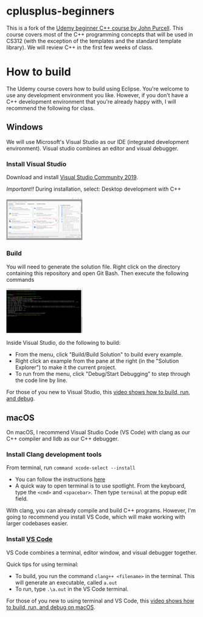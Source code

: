 # cplusplus-beginners

This is a fork of the [Udemy beginner C++ course by John Purcell](https://www.udemy.com/course/free-learn-c-tutorial-beginners/).
This course covers most of the C++ programming concepts that will be used in CS312 (with the exception of the templates and the 
standard template library). We will review C++ in the first few weeks of class.   

# How to build

The Udemy course covers how to build using Eclipse. You're welcome to use any development environment you like. However, if you don't have 
a C++ development environment that you're already happy with, I will recommend the following for class.

## Windows

We will use Microsoft's Visual Studio as our IDE (integrated development environment). Visual studio combines an editor and 
visual debugger. 

### Install Visual Studio 

Download and install [Visual Studio Community 2019](https://visualstudio.microsoft.com/vs/community/).

*Important!!* During installation, select: Desktop development with C++ 

<img src="InstallMSVC.png" alt="InstallOptions" width="200"/>

### Build

You will need to generate the solution file. Right click on the directory containing this repository and open Git Bash. Then 
execute the following commands

<img src="cmake-win.png" alt="CMake" width="200"/>

Inside Visual Studio, do the following to build:

* From the menu, click "Build/Build Solution" to build every example. 
* Right click an example from the pane at the right (in the "Solution Explorer") to make it the current project. 
* To run from the menu, click "Debug/Start Debugging" to step through the code line by line.

For those of you new to Visual Studio, this [video shows how to build, run, and debug](https://youtu.be/hZ_ZZy0j7Vk). 

## macOS 

On macOS, I recommend Visual Studio Code (VS Code) with clang as our C++ compiler and lldb as our C++ debugger. 

### Install Clang development tools

From terminal, run `command xcode-select --install`

* You can follow the instructions [here](https://www.ics.uci.edu/~pattis/common/handouts/macclion/clang.html)
* A quick way to open terminal is to use spotlight. From the keyboard, type the `<cmd>` and `<spacebar>`. Then type `terminal` at the popup edit field.

With clang, you can already compile and build C++ programs. However, I'm going to recommend you install VS Code, which will 
make working with larger codebases easier.

### Install [VS Code](https://code.visualstudio.com/)

VS Code combines a terminal, editor window, and visual debugger together. 

Quick tips for using terminal: 

* To build, you run the command `clang++ <filename>` in the terminal. This will generate an executable, called `a.out`
* To run, type `.\a.out` in the VS Code terminal.

For those of you new to using terminal and VS Code, this [video shows how to build, run, and debug on macOS](https://youtu.be/DEytbPbfZVo).

